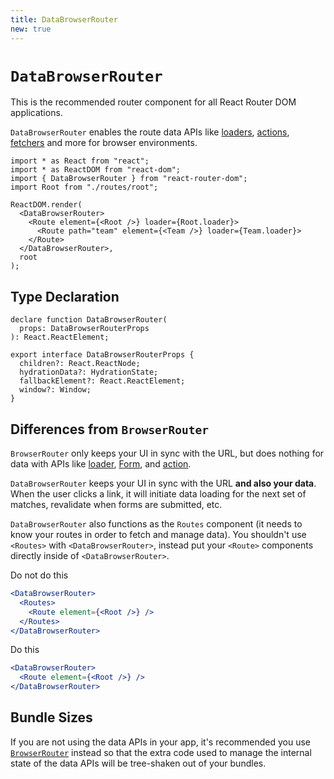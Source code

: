 ```yaml
---
title: DataBrowserRouter
new: true
---
```


# `DataBrowserRouter`

This is the recommended router component for all React Router DOM applications.

`DataBrowserRouter` enables the route data APIs like [loaders][loader], [actions][action], [fetchers][fetcher] and more for browser environments.

```tsx
import * as React from "react";
import * as ReactDOM from "react-dom";
import { DataBrowserRouter } from "react-router-dom";
import Root from "./routes/root";

ReactDOM.render(
  <DataBrowserRouter>
    <Route element={<Root />} loader={Root.loader}>
      <Route path="team" element={<Team />} loader={Team.loader}>
    </Route>
  </DataBrowserRouter>,
  root
);
```

## Type Declaration

```tsx
declare function DataBrowserRouter(
  props: DataBrowserRouterProps
): React.ReactElement;

export interface DataBrowserRouterProps {
  children?: React.ReactNode;
  hydrationData?: HydrationState;
  fallbackElement?: React.ReactElement;
  window?: Window;
}
```

## Differences from `BrowserRouter`

`BrowserRouter` only keeps your UI in sync with the URL, but does nothing for data with APIs like [loader][loader], [Form][form], and [action][action].

`DataBrowserRouter` keeps your UI in sync with the URL **and also your data**. When the user clicks a link, it will initiate data loading for the next set of matches, revalidate when forms are submitted, etc.

`DataBrowserRouter` also functions as the `Routes` component (it needs to know your routes in order to fetch and manage data). You shouldn't use `<Routes>` with `<DataBrowserRouter>`, instead put your `<Route>` components directly inside of `<DataBrowserRouter>`.

<docs-error>Do not do this</docs-error>

```jsx bad lines=[2,4]
<DataBrowserRouter>
  <Routes>
    <Route element={<Root />} />
  </Routes>
</DataBrowserRouter>
```

<docs-info>Do this</docs-info>

```jsx
<DataBrowserRouter>
  <Route element={<Root />} />
</DataBrowserRouter>
```

## Bundle Sizes

If you are not using the data APIs in your app, it's recommended you use [`BrowserRouter`][browser-router] instead so that the extra code used to manage the internal state of the data APIs will be tree-shaken out of your bundles.

[loader]: ../components/route#loader
[action]: ../components/route#action
[fetcher]: ../hooks/use-fetcher
[browser-router]: ./browser-router
[form]: ../components/form
